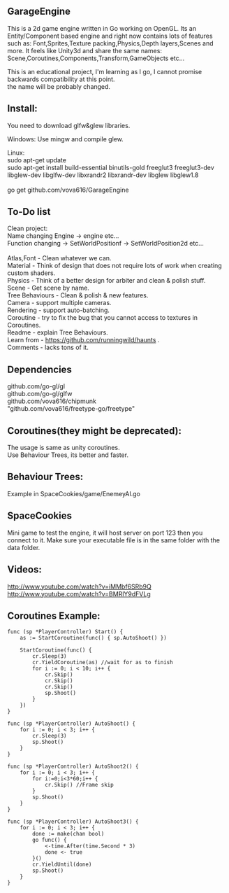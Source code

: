 ## GarageEngine
This is a 2d game engine written in Go working on OpenGL.
Its an Entity/Component based engine and right now contains lots of features such as: Font,Sprites,Texture packing,Physics,Depth layers,Scenes and more.
It feels like Unity3d and share the same names: Scene,Coroutines,Components,Transform,GameObjects etc...

This is an educational project, I'm learning as I go, I cannot promise backwards compatibility at this point.<br/>
the name will be probably changed.<br/> 
	
## Install:
You need to download glfw&glew libraries.

Windows:
Use mingw and compile glew.

Linux:
<br/>
sudo apt-get update 
<br/>
sudo apt-get install build-essential binutils-gold freeglut3 freeglut3-dev libglew-dev libglfw-dev libxrandr2 libxrandr-dev libglew libglew1.8  
<br/>
go get github.com/vova616/GarageEngine	

## To-Do list
Clean project:<br/>
Name changing Engine -> engine etc...<br/>
Function changing -> SetWorldPositionf -> SetWorldPosition2d etc...<br>
<br/>
Atlas,Font - Clean whatever we can.<br/>
Material - Think of design that does not require lots of work when creating custom shaders.<br/>
Physics - Think of a better design for arbiter and clean & polish stuff.<br/>
Scene - Get scene by name.<br/>
Tree Behaviours - Clean & polish & new features.<br/>
Camera - support multiple cameras.<br/>
Rendering - support auto-batching.<br/>
Coroutine - try to fix the bug that you cannot access to textures in Coroutines.<br/>
Readme - explain Tree Behaviours.<br/>
Learn from - https://github.com/runningwild/haunts .<br/>
Comments - lacks tons of it.<br/>



## Dependencies
github.com/go-gl/gl<br/>
github.com/go-gl/glfw<br/>
github.com/vova616/chipmunk<br/>
"github.com/vova616/freetype-go/freetype"

## Coroutines(they might be deprecated):
The usage is same as unity coroutines.<br/>
Use Behaviour Trees, its better and faster.

## Behaviour Trees:
Example in SpaceCookies/game/EnemeyAI.go

## SpaceCookies
Mini game to test the engine, it will host server on port 123 then you connect to it.
Make sure your executable file is in the same folder with the data folder.

## Videos:
http://www.youtube.com/watch?v=iMMbf6SRb9Q<br/>
http://www.youtube.com/watch?v=BMRlY9dFVLg
	
## Coroutines Example:
	func (sp *PlayerController) Start() {
		as := StartCoroutine(func() { sp.AutoShoot() })
		
		StartCoroutine(func() {
			cr.Sleep(3)
			cr.YieldCoroutine(as) //wait for as to finish
			for i := 0; i < 10; i++ {
				cr.Skip()
				cr.Skip()
				cr.Skip()
				sp.Shoot()
			}
		})
	}

	func (sp *PlayerController) AutoShoot() {
		for i := 0; i < 3; i++ {
			cr.Sleep(3)
			sp.Shoot()
		}
	}

	func (sp *PlayerController) AutoShoot2() {
		for i := 0; i < 3; i++ {
			for i:=0;i<3*60;i++ {
				cr.Skip() //Frame skip
			}
			sp.Shoot()
		}
	}

	func (sp *PlayerController) AutoShoot3() {
		for i := 0; i < 3; i++ {
			done := make(chan bool)
			go func() {
				<-time.After(time.Second * 3)
				done <- true
			}() 
			cr.YieldUntil(done)
			sp.Shoot()
		}
	} 

